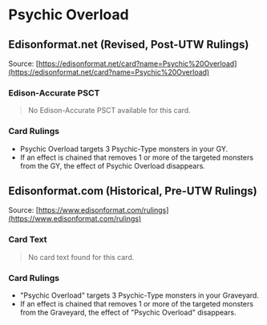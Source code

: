 # Psychic Overload

## Edisonformat.net (Revised, Post-UTW Rulings)

Source: [https://edisonformat.net/card?name=Psychic%20Overload](https://edisonformat.net/card?name=Psychic%20Overload)

### Edison-Accurate PSCT

> No Edison-Accurate PSCT available for this card.

### Card Rulings

*   Psychic Overload targets 3 Psychic-Type monsters in your GY.
*   If an effect is chained that removes 1 or more of the targeted monsters from the GY, the effect of Psychic Overload disappears.


## Edisonformat.com (Historical, Pre-UTW Rulings)

Source: [https://www.edisonformat.com/rulings](https://www.edisonformat.com/rulings)

### Card Text

> No card text found for this card.

### Card Rulings

*   "Psychic Overload" targets 3 Psychic-Type monsters in your Graveyard.
*   If an effect is chained that removes 1 or more of the targeted monsters from the Graveyard, the effect of "Psychic Overload" disappears.


